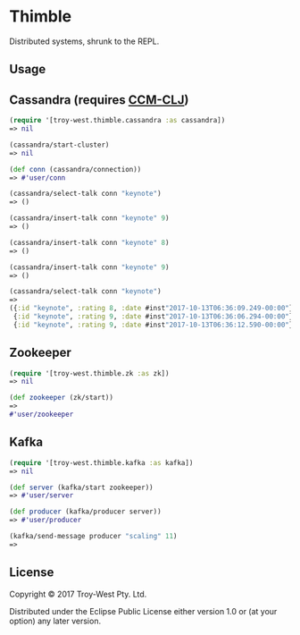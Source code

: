 # Thimble

Distributed systems, shrunk to the REPL.

## Usage

## Cassandra (requires [CCM-CLJ](https://github.com/SMX-LTD/ccm-clj))
```clojure
(require '[troy-west.thimble.cassandra :as cassandra])
=> nil

(cassandra/start-cluster)
=> nil

(def conn (cassandra/connection))
=> #'user/conn

(cassandra/select-talk conn "keynote")
=> ()

(cassandra/insert-talk conn "keynote" 9)
=> ()

(cassandra/insert-talk conn "keynote" 8)
=> ()

(cassandra/insert-talk conn "keynote" 9)
=> ()

(cassandra/select-talk conn "keynote")
=>
({:id "keynote", :rating 8, :date #inst"2017-10-13T06:36:09.249-00:00"}
 {:id "keynote", :rating 9, :date #inst"2017-10-13T06:36:06.294-00:00"}
 {:id "keynote", :rating 9, :date #inst"2017-10-13T06:36:12.590-00:00"})
```

## Zookeeper

```clojure
(require '[troy-west.thimble.zk :as zk])
=> nil

(def zookeeper (zk/start))
=>
#'user/zookeeper
```

## Kafka

```clojure
(require '[troy-west.thimble.kafka :as kafka])
=> nil

(def server (kafka/start zookeeper))
=> #'user/server

(def producer (kafka/producer server))
=> #'user/producer

(kafka/send-message producer "scaling" 11)
=>
```


## License

Copyright © 2017 Troy-West Pty. Ltd.

Distributed under the Eclipse Public License either version 1.0 or (at
your option) any later version.
